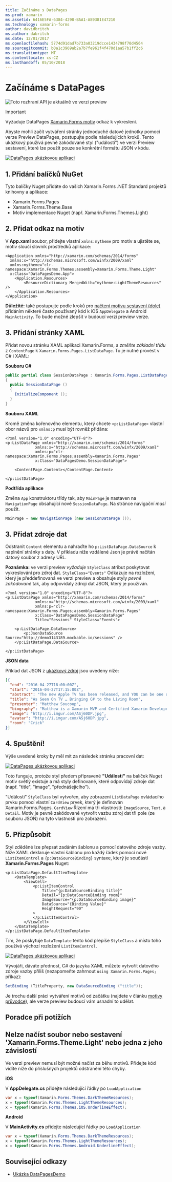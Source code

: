 ```yaml
---
title: Začínáme s DataPages
ms.prod: xamarin
ms.assetid: 6416E5FA-6384-4298-BAA1-A89381E47210
ms.technology: xamarin-forms
author: davidbritch
ms.author: dabritch
ms.date: 12/01/2017
ms.openlocfilehash: 5774d91dad7b733a03219dcce1434798f70d4564
ms.sourcegitcommit: b0a1c3969ab2a7b7fe961f4f470d1aa57b1ff2c6
ms.translationtype: MT
ms.contentlocale: cs-CZ
ms.lasthandoff: 05/10/2018
---
```

# <a name="getting-started-with-datapages"></a>Začínáme s DataPages

![](~/media/shared/preview.png "Toto rozhraní API je aktuálně ve verzi preview")

> [!IMPORTANT]
> Vyžaduje DataPages [Xamarin.Forms motiv](~/xamarin-forms/user-interface/themes/index.md) odkaz k vykreslení.


Abyste mohli začít vytváření stránky jednoduché datové jednotky pomocí verze Preview DataPages, postupujte podle následujících kroků. Tento ukázkový používá pevně zakódované styl ("události") ve verzi Preview sestavení, které lze použít pouze se konkrétní formátu JSON v kódu.

[![](get-started-images/demo-sml.png "DataPages ukázkovou aplikaci")](get-started-images/demo.png#lightbox "DataPages ukázkové aplikace")

## <a name="1-add-nuget-packages"></a>1. Přidání balíčků NuGet

Tyto balíčky Nuget přidáte do vašich Xamarin.Forms .NET Standard projektů knihovny a aplikace:

* Xamarin.Forms.Pages
* Xamarin.Forms.Theme.Base
* Motiv implementace Nuget (např. Xamarin.Forms.Themes.Light)

## <a name="2-add-theme-reference"></a>2. Přidat odkaz na motiv

V **App.xaml** soubor, přidejte vlastní `xmlns:mytheme` pro motiv a ujistěte se, motiv sloučí slovník prostředků aplikace:

```xaml
<Application xmlns="http://xamarin.com/schemas/2014/forms"
  xmlns:x="http://schemas.microsoft.com/winfx/2009/xaml"
  xmlns:mytheme="clr-namespace:Xamarin.Forms.Themes;assembly=Xamarin.Forms.Theme.Light"
  x:Class="DataPagesDemo.App">
    <Application.Resources>
        <ResourceDictionary MergedWith="mytheme:LightThemeResources" />
    </Application.Resources>
</Application>
```

**Důležité:** také postupujte podle kroků pro [načtení motivu sestavení (dole)](#loadtheme) přidáním některé často používaný kód k iOS `AppDelegate` a Android `MainActivity`. To bude možné zlepšit v budoucí verzi preview verze.


## <a name="3-add-a-xaml-page"></a>3. Přidání stránky XAML

Přidat novou stránku XAML aplikaci Xamarin.Forms, a *změňte základní třídu* z `ContentPage` k `Xamarin.Forms.Pages.ListDataPage`. To je nutné provést v C# i XAML:

**Souboru C#**

```csharp
public partial class SessionDataPage : Xamarin.Forms.Pages.ListDataPage // was ContentPage
{
  public SessionDataPage ()
  {
    InitializeComponent ();
  }
}
```

**Souboru XAML**

Kromě změna kořenového elementu, který chcete `<p:ListDataPage>` vlastní obor názvů pro `xmlns:p` musí být rovněž přidána:

```xaml
<?xml version="1.0" encoding="UTF-8"?>
<p:ListDataPage xmlns="http://xamarin.com/schemas/2014/forms"
             xmlns:x="http://schemas.microsoft.com/winfx/2009/xaml"
             xmlns:p="clr-namespace:Xamarin.Forms.Pages;assembly=Xamarin.Forms.Pages"
             x:Class="DataPagesDemo.SessionDataPage">

    <ContentPage.Content></ContentPage.Content>

</p:ListDataPage>
```

**Podtřída aplikace**

Změna `App` konstruktoru třídy tak, aby `MainPage` je nastaven na `NavigationPage` obsahující nové `SessionDataPage`. Na stránce navigační *musí* použít.

```csharp
MainPage = new NavigationPage (new SessionDataPage ());
```

## <a name="3-add-the-datasource"></a>3. Přidat zdroje dat

Odstranit `Content` elementu a nahraďte ho `p:ListDataPage.DataSource` k naplnění stránky s daty. V příkladu níže vzdálené Json je právě načítán datový soubor z adresy URL.

**Poznámka:** ve verzi preview *vyžaduje* `StyleClass` atribut poskytovat vykreslování pro zdroj dat. `StyleClass="Events"` Odkazuje na rozložení, který je předdefinovaná ve verzi preview a obsahuje styly *pevně zakódované* tak, aby odpovídaly zdroji dat JSON, který je používán.

```xaml
<?xml version="1.0" encoding="UTF-8"?>
<p:ListDataPage xmlns="http://xamarin.com/schemas/2014/forms"
             xmlns:x="http://schemas.microsoft.com/winfx/2009/xaml"
             xmlns:p="clr-namespace:Xamarin.Forms.Pages;assembly=Xamarin.Forms.Pages"
             x:Class="DataPagesDemo.SessionDataPage"
             Title="Sessions" StyleClass="Events">

    <p:ListDataPage.DataSource>
        <p:JsonDataSource Source="http://demo3143189.mockable.io/sessions" />
    </p:ListDataPage.DataSource>

</p:ListDataPage>
```

**JSON data**

Příklad dat JSON z [ukázkový zdroj](http://demo3143189.mockable.io/sessions) jsou uvedeny níže:

```json
[{
  "end": "2016-04-27T18:00:00Z",
  "start": "2016-04-27T17:15:00Z",
  "abstract": "The new Apple TV has been released, and YOU can be one of the first developers to write apps for it. To make things even better, you can build these apps in C#! This session will introduce the basics of how to create a tvOS app with Xamarin, including: differences between tvOS and iOS APIs, TV user interface best practices, responding to user input, as well as the capabilities and limitations of building apps for a television. Grab some popcorn—this is going to be good!",
  "title": "As Seen On TV … Bringing C# to the Living Room",
  "presenter": "Matthew Soucoup",
  "biography": "Matthew is a Xamarin MVP and Certified Xamarin Developer from Madison, WI. He founded his company Code Mill Technologies and started the Madison Mobile .Net Developers Group.  Matt regularly speaks on .Net and Xamarin development at user groups, code camps and conferences throughout the Midwest. Matt gardens hot peppers, rides bikes, and loves Wisconsin micro-brews and cheese.",
  "image": "http://i.imgur.com/ASj60DP.jpg",
  "avatar": "http://i.imgur.com/ASj60DP.jpg",
  "room": "Crick"
}]
```

## <a name="4-run"></a>4. Spuštění!

Výše uvedené kroky by měl mít za následek stránku pracovní dat:

[![](get-started-images/demo-sml.png "DataPages ukázkovou aplikaci")](get-started-images/demo.png#lightbox "DataPages ukázkové aplikace")

Toto funguje, protože styl předem připravené **"Události"** na balíček Nuget motiv světlý existuje a má styly definované, které odpovídají zdroje dat (např. "title", "image", "přednášejícího").

"Události" `StyleClass` byl vytvořen, aby zobrazení `ListDataPage` ovládacího prvku pomocí vlastní `CardView` prvek, který je definován Xamarin.Forms.Pages. `CardView` Řízení má tři vlastnosti: `ImageSource`, `Text`, a `Detail`. Motiv je pevně zakódované vytvořit vazbu zdroj dat tři pole (ze souboru JSON) na tyto vlastnosti pro zobrazení.

## <a name="5-customize"></a>5. Přizpůsobit

Styl zděděné lze přepsat zadáním šablonu a pomocí datového zdroje vazby. Níže XAML deklaruje vlastní šablonu pro každý řádek pomocí nové `ListItemControl` a `{p:DataSourceBinding}` syntaxe, který je součástí **Xamarin.Forms.Pages** Nuget:

```xaml
<p:ListDataPage.DefaultItemTemplate>
    <DataTemplate>
        <ViewCell>
            <p:ListItemControl
                Title="{p:DataSourceBinding title}"
                Detail="{p:DataSourceBinding room}"
                ImageSource="{p:DataSourceBinding image}"
                DataSource="{Binding Value}"
                HeightRequest="90"
            >
            </p:ListItemControl>
        </ViewCell>
    </DataTemplate>
</p:ListDataPage.DefaultItemTemplate>
```

Tím, že poskytuje `DataTemplate` tento kód přepíše `StyleClass` a místo toho používá výchozí rozložení `ListItemControl`.

[![](get-started-images/custom-sml.png "DataPages ukázkovou aplikaci")](get-started-images/custom.png#lightbox "DataPages ukázkové aplikace")

Vývojáři, dáváte přednost, C# do jazyka XAML můžete vytvořit datového zdroje vazby příliš (nezapomeňte zahrnout `using Xamarin.Forms.Pages;` příkaz):

```csharp
SetBinding (TitleProperty, new DataSourceBinding ("title"));
```


Je trochu další práci vytváření motivů od začátku (najdete v článku [motivy průvodce](~/xamarin-forms/user-interface/themes/index.md)), ale verze preview budoucí vám usnadní to udělat.


## <a name="troubleshooting"></a>Poradce při potížích

<a name="loadtheme" />

## <a name="could-not-load-file-or-assembly-xamarinformsthemelight-or-one-of-its-dependencies"></a>Nelze načíst soubor nebo sestavení 'Xamarin.Forms.Theme.Light' nebo jedna z jeho závislostí

Ve verzi preview nemusí být možné načíst za běhu motivů. Přidejte kód vidíte níže do příslušných projektů odstranění této chyby.

**iOS**

V **AppDelegate.cs** přidejte následující řádky po `LoadApplication`

```csharp
var x = typeof(Xamarin.Forms.Themes.DarkThemeResources);
x = typeof(Xamarin.Forms.Themes.LightThemeResources);
x = typeof(Xamarin.Forms.Themes.iOS.UnderlineEffect);
```

**Android**

V **MainActivity.cs** přidejte následující řádky po `LoadApplication`

```csharp
var x = typeof(Xamarin.Forms.Themes.DarkThemeResources);
x = typeof(Xamarin.Forms.Themes.LightThemeResources);
x = typeof(Xamarin.Forms.Themes.Android.UnderlineEffect);
```



## <a name="related-links"></a>Související odkazy

- [Ukázka DataPagesDemo](https://github.com/xamarin/xamarin-forms-samples/tree/master/Pages/DataPagesDemo)
